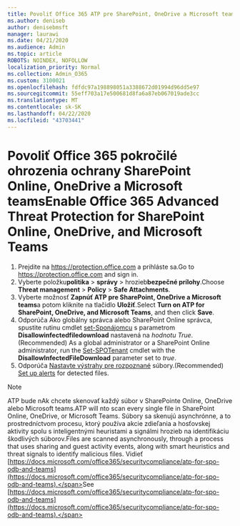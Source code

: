 ```yaml
---
title: Povoliť Office 365 ATP pre SharePoint, OneDrive a Microsoft teams
ms.author: deniseb
author: denisebmsft
manager: laurawi
ms.date: 04/21/2020
ms.audience: Admin
ms.topic: article
ROBOTS: NOINDEX, NOFOLLOW
localization_priority: Normal
ms.collection: Admin_O365
ms.custom: 3100021
ms.openlocfilehash: fdfdc97a198898051a3388672d01994d96dd5e97
ms.sourcegitcommit: 55eff703a17e500681d8fa6a87eb067019ade3cc
ms.translationtype: MT
ms.contentlocale: sk-SK
ms.lasthandoff: 04/22/2020
ms.locfileid: "43703441"
---
```

# <a name="enable-office-365-advanced-threat-protection-for-sharepoint-online-onedrive-and-microsoft-teams"></a><span data-ttu-id="090ad-102">Povoliť Office 365 pokročilé ohrozenia ochrany SharePoint Online, OneDrive a Microsoft teams</span><span class="sxs-lookup"><span data-stu-id="090ad-102">Enable Office 365 Advanced Threat Protection for SharePoint Online, OneDrive, and Microsoft Teams</span></span>

1. <span data-ttu-id="090ad-103">Prejdite na https://protection.office.com a prihláste sa.</span><span class="sxs-lookup"><span data-stu-id="090ad-103">Go to https://protection.office.com and sign in.</span></span>
2. <span data-ttu-id="090ad-104">Vyberte položku**politika** >  **správy** > hrozieb**bezpečné prílohy**.</span><span class="sxs-lookup"><span data-stu-id="090ad-104">Choose **Threat management** > **Policy** > **Safe Attachments**.</span></span>
3. <span data-ttu-id="090ad-105">Vyberte možnosť **Zapnúť ATP pre SharePoint, OneDrive a Microsoft teams**a potom kliknite na tlačidlo **Uložiť**.</span><span class="sxs-lookup"><span data-stu-id="090ad-105">Select **Turn on ATP for SharePoint, OneDrive, and Microsoft Teams**, and then click **Save**.</span></span>
4. <span data-ttu-id="090ad-106">Odporúča Ako globálny správca alebo SharePoint Online správca, spustite rutinu cmdlet [set-Sponájomcu](https://docs.microsoft.com/powershell/module/sharepoint-online/Set-SPOTenant?view=sharepoint-ps) s parametrom **Disallowinfectedfiledownload** nastavená na *hodnotu True*.</span><span class="sxs-lookup"><span data-stu-id="090ad-106">(Recommended) As a global administrator or a SharePoint Online administrator, run the [Set-SPOTenant](https://docs.microsoft.com/powershell/module/sharepoint-online/Set-SPOTenant?view=sharepoint-ps) cmdlet with the **DisallowInfectedFileDownload** parameter set to *true*.</span></span>
5. <span data-ttu-id="090ad-107">Odporúča [Nastavte výstrahy pre rozpoznané](https://docs.microsoft.com/office365/securitycompliance/turn-on-atp-for-spo-odb-and-teams#set-up-alerts-for-detected-files) súbory.</span><span class="sxs-lookup"><span data-stu-id="090ad-107">(Recommended) [Set up alerts](https://docs.microsoft.com/office365/securitycompliance/turn-on-atp-for-spo-odb-and-teams#set-up-alerts-for-detected-files) for detected files.</span></span>

> [!NOTE]
> <span data-ttu-id="090ad-108">ATP bude nAk chcete skenovať každý súbor v SharePointe Online, OneDrive alebo Microsoft teams.</span><span class="sxs-lookup"><span data-stu-id="090ad-108">ATP will nto scan every single file in SharePoint Online, OneDrive, or Microsoft Teams.</span></span> <span data-ttu-id="090ad-109">Súbory sa skenujú asynchrónne, a to prostredníctvom procesu, ktorý používa akcie zdieľania a hosťovskej aktivity spolu s inteligentnými heuristami a signálmi hrozieb na identifikáciu škodlivých súborov.</span><span class="sxs-lookup"><span data-stu-id="090ad-109">Files are scanned asynchronously, through a process that uses sharing and guest activity events, along with smart heuristics and threat signals to identify malicious files.</span></span> <span data-ttu-id="090ad-110">Vidieť [https://docs.microsoft.com/office365/securitycompliance/atp-for-spo-odb-and-teams](https://docs.microsoft.com/office365/securitycompliance/atp-for-spo-odb-and-teams).</span><span class="sxs-lookup"><span data-stu-id="090ad-110">See [https://docs.microsoft.com/office365/securitycompliance/atp-for-spo-odb-and-teams](https://docs.microsoft.com/office365/securitycompliance/atp-for-spo-odb-and-teams).</span></span>